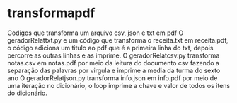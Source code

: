# transformapdf
Codigos que transforma um arquivo csv, json e txt em pdf
O geradorRelattxt.py e um código que transforma o receita.txt em receita.pdf, o código 
adiciona um titulo ao pdf que é a primeira linha do txt, depois percorre as outras linhas e as 
imprime. 
O geradorRelatcsv.py transforma notas.csv em notas.pdf por meio da leitura do documento 
csv fazendo a separação das palavras por virgula e imprime a media da turma do sexto ano 
O geradorRelatjson.py transforma info.json em info.pdf por meio de uma iteração no 
dicionário, o loop imprime a chave e valor de todos os itens do dicionário.
